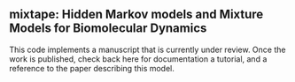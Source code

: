 ## mixtape: Hidden Markov models and Mixture Models for Biomolecular Dynamics

This code implements a manuscript that is currently under review. Once the work
is published, check back here for documentation a tutorial, and a reference to
the paper describing this model.
